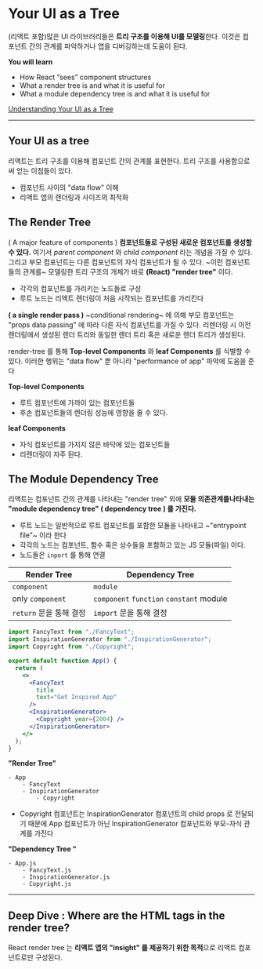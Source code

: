 # Your UI as a Tree

(리액트 포함)많은 UI 라이브러리들은 **트리 구조를 이용해 UI를 모델링**한다. 이것은 컴포넌트 간의 관계를 파악하거나 앱을 디버깅하는데 도움이 된다.

**You will learn**

- How React “sees” component structures
- What a render tree is and what it is useful for
- What a module dependency tree is and what it is useful for

[Understanding Your UI as a Tree](https://react.dev/learn/understanding-your-ui-as-a-tree)

---

## Your UI as a tree

리액트는 트리 구조를 이용해 컴포넌트 간의 관계를 표현한다. 트리 구조를 사용함으로써 얻는 이점들이 있다.

- 컴포넌트 사이의 "data flow" 이해
- 리액트 앱의 렌더링과 사이즈의 최적화

## The Render Tree

( A major feature of components ) **컴포넌트들로 구성된 새로운 컴포넌트를 생성할 수 있다.** 여기서 _parent component_ 와 _child component_ 라는 개념을 가질 수 있다. 그리고 부모 컴포넌트는 다른 컴포넌트의 자식 컴포넌트가 될 수 있다. ~이런 컴포넌트들의 관계를~ 모델링한 트리 구조의 개체가 바로 **(React) "render tree"** 이다.

- 각각의 컴포넌트를 가리키는 노드들로 구성
- 루트 노드는 리액트 렌더링이 처음 시작되는 컴포넌트를 가리킨다

**( a single render pass )** ~conditional rendering~ 에 의해 부모 컴포넌트는 "props data passing" 에 따라 다른 자식 컴포넌트를 가질 수 있다. 리렌더링 시 이전 렌더링에서 생성된 렌더 트리와 동일한 렌더 트리 혹은 새로운 렌더 트리가 생성된다.

render-tree 를 통해 **Top-level Components** 와 **leaf Components** 를 식별할 수 있다. 이러한 행위는 "data flow" 뿐 아니라 "performance of app" 파악에 도움을 준다

**Top-level Components**

- 루트 컴포넌트에 가까이 있는 컴포넌트들
- 후손 컴포넌트들의 렌더링 성능에 영향을 줄 수 있다.

**leaf Components**

- 자식 컴포넌트를 가지지 않은 바닥에 있는 컴포넌트들
- 리렌더링이 자주 된다.

## The Module Dependency Tree

리액트는 컴포넌트 간의 관계를 나타내는 "render tree" 외에 **모듈 의존관계를나타내는 "module dependency tree" ( dependency tree ) 를 가진다.**

- 루트 노드는 일반적으로 루트 컴포넌트를 포함한 모듈을 나타내고 ~"entrypoint file"~ 이라 한다
- 각각의 노드는 컴포넌트, 함수 혹은 상수들을 포함하고 있는 JS 모듈(파일) 이다.
- 노드들은 `inport` 를 통해 연결

| Render Tree             | Dependency Tree                          |
| ----------------------- | ---------------------------------------- |
| `component`             | `module`                                 |
| only `component`        | `component` `function` `constant` module |
| `return` 문을 통해 결정 | `import` 문을 통해 결정                  |

```jsx
import FancyText from "./FancyText";
import InspirationGenerator from "./InspirationGenerator";
import Copyright from "./Copyright";

export default function App() {
  return (
    <>
      <FancyText
        title
        text="Get Inspired App"
      />
      <InspirationGenerator>
        <Copyright year={2004} />
      </InspirationGenerator>
    </>
  );
}
```

**"Render Tree"**

```
- App
	- FancyText
	- InspirationGenerator
		- Copyright
```

- Copyright 컴포넌트는 InspirationGenerator 컴포넌트의 child props 로 전달되기 때문에 App 컴포넌트가 아닌 InspirationGenerator 컴포넌트와 부모-자식 관계를 가진다

**"Dependency Tree "**

```
- App.js
	- FancyText.js
	- InspirationGenerator.js
	- Copyright.js
```

---

## Deep Dive : Where are the HTML tags in the render tree?

React render tree 는 **리액트 앱의 "insight" 를 제공하기 위한 목적**으로 리액트 컴포넌트로만 구성된다.
